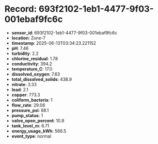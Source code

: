 # Record: 693f2102-1eb1-4477-9f03-001ebaf9fc6c

- **sensor_id**: 693f2102-1eb1-4477-9f03-001ebaf9fc6c
- **location**: Zone-7
- **timestamp**: 2025-06-13T03:34:23.221152
- **pH**: 7.46
- **turbidity**: 2.2
- **chlorine_residual**: 1.78
- **conductivity**: 394.2
- **temperature_C**: 17.0
- **dissolved_oxygen**: 7.63
- **total_dissolved_solids**: 438.9
- **nitrate**: 3.33
- **lead**: 2.1
- **copper**: 773.3
- **coliform_bacteria**: 1
- **flow_rate**: 29.06
- **pressure_psi**: 88.1
- **pump_status**: 1
- **valve_open_percent**: 10.9
- **tank_level_m**: 6.71
- **energy_usage_kWh**: 566.5
- **event_type**: normal